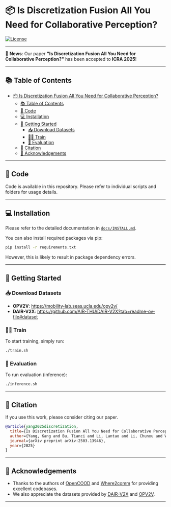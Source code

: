 # 📦 Is Discretization Fusion All You Need for Collaborative Perception?

[![License](https://img.shields.io/badge/License-Apache_2.0-blue.svg)](https://opensource.org/licenses/Apache-2.0)

---

🌟 **News**: Our paper **"Is Discretization Fusion All You Need for Collaborative Perception?"** has been accepted to **ICRA 2025**!

---

## 📚 Table of Contents

- [📦 Is Discretization Fusion All You Need for Collaborative Perception?](#-is-discretization-fusion-all-you-need-for-collaborative-perception)
  - [📚 Table of Contents](#-table-of-contents)
  - [🧩 Code](#-code)
  - [💻 Installation](#-installation)
  - [🚀 Getting Started](#-getting-started)
    - [📥 Download Datasets](#-download-datasets)
    - [🏃‍♂️ Train](#️-train)
    - [🧪 Evaluation](#-evaluation)
  - [📖 Citation](#-citation)
  - [🙏 Acknowledgements](#-acknowledgements)

---

## 🧩 Code

Code is available in this repository. Please refer to individual scripts and folders for usage details.

---

## 💻 Installation

Please refer to the detailed documentation in [`docs/INSTALL.md`](./docs/INSTALL.md).

You can also install required packages via pip:

```bash
pip install -r requirements.txt
```
However, this is likely to result in package dependency errors.

---

## 🚀 Getting Started

### 📥 Download Datasets

- **OPV2V**: https://mobility-lab.seas.ucla.edu/opv2v/
- **DAIR-V2X**: https://github.com/AIR-THU/DAIR-V2X?tab=readme-ov-file#dataset

### 🏃‍♂️ Train

To start training, simply run:

```bash
./train.sh
```

### 🧪 Evaluation

To run evaluation (inference):

```bash
./inference.sh
```


---

## 📖 Citation

If you use this work, please consider citing our paper.

```bibtex
@article{yang2025discretization,
  title={Is Discretization Fusion All You Need for Collaborative Perception?},
  author={Yang, Kang and Bu, Tianci and Li, Lantao and Li, Chunxu and Wang, Yongcai and Li, Deying},
  journal={arXiv preprint arXiv:2503.13946},
  year={2025}
}
```
---

## 🙏 Acknowledgements

- Thanks to the authors of [OpenCOOD](https://github.com/DerrickXuNu/OpenCOOD) and [Where2comm](https://github.com/MediaBrain-SJTU/where2comm) for providing excellent codebases.
- We also appreciate the datasets provided by [DAIR-V2X](https://thudair.baai.ac.cn/index) and [OPV2V](https://mobility-lab.seas.ucla.edu/opv2v/).

---
